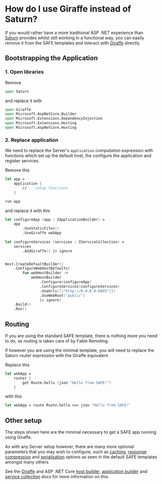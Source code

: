 # How do I use Giraffe instead of Saturn?

If you would rather have a more traditional ASP .NET experience than [Saturn](https://saturnframework.org/explanations/overview.html) provides whilst still working in a functional way, you can easily remove it from the SAFE templates and interact with [Giraffe](https://github.com/giraffe-fsharp/Giraffe/blob/master/DOCUMENTATION.md#giraffe-documentation) directly.

## Bootstrapping the Application

### 1. Open libraries

Remove
```fsharp
open Saturn
```
and replace it with
```fsharp
open Giraffe
open Microsoft.AspNetCore.Builder
open Microsoft.Extensions.DependencyInjection
open Microsoft.Extensions.Hosting
open Microsoft.AspNetCore.Hosting
```

### 2. Replace application

We need to replace the Server's `application` computation expression with functions which set up the default host, the configure the application and register services.

Remove this

```fsharp
let app =
    application {
        // ...setup functions
    }

run app
```

and replace it with this

```fsharp
let configureApp (app : IApplicationBuilder) =
    app
        .UseStaticFiles()
        .UseGiraffe webApp
   
let configureServices (services : IServiceCollection) =
    services
        .AddGiraffe() |> ignore


Host.CreateDefaultBuilder()
    .ConfigureWebHostDefaults(
        fun webHostBuilder ->
            webHostBuilder
                .Configure(configureApp)
                .ConfigureServices(configureServices)
                .UseUrls([|"http://0.0.0.0:8085"|])
                .UseWebRoot("public")
                |> ignore)
    .Build()
    .Run()
```


## Routing

If you are using the standard SAFE template, there is nothing more you need to do, as routing is taken care of by Fable Remoting.

If however you are using the minimal template, you will need to replace the Saturn router expression with the Giraffe equivalent.

Replace this
```fsharp
let webApp =
    router {
        get Route.hello (json "Hello from SAFE!")
    }
```

with this
```fsharp
let webApp = route Route.hello >=> json "Hello from SAFE!" 
```

## Other setup

The steps shown here are the minimal necessary to get a SAFE app running using Giraffe.

As with any Server setup however, there are many more optional parameters that you may wish to configure, such as [caching](https://github.com/SaturnFramework/Saturn/blob/4b11a4685e5e27f1df6d6195c1d3e965adfb0ec1/src/Saturn/Application.fs#L260), [response compression](https://github.com/SaturnFramework/Saturn/blob/4b11a4685e5e27f1df6d6195c1d3e965adfb0ec1/src/Saturn/Application.fs#L270) and [serialisation](https://github.com/SaturnFramework/Saturn/blob/4b11a4685e5e27f1df6d6195c1d3e965adfb0ec1/src/Saturn/Application.fs#L580) options as seen in the default SAFE templates amongst many others.

See the [Giraffe](https://github.com/giraffe-fsharp/Giraffe/blob/master/DOCUMENTATION.md#basics) and ASP .NET Core [host builder](https://docs.microsoft.com/en-us/aspnet/core/fundamentals/host/web-host?view=aspnetcore-3.1), [application builder](https://docs.microsoft.com/en-us/aspnet/core/fundamentals/middleware/?view=aspnetcore-3.1) and [service collection](https://docs.microsoft.com/en-us/aspnet/core/fundamentals/dependency-injection?view=aspnetcore-3.1) docs for more information on this.